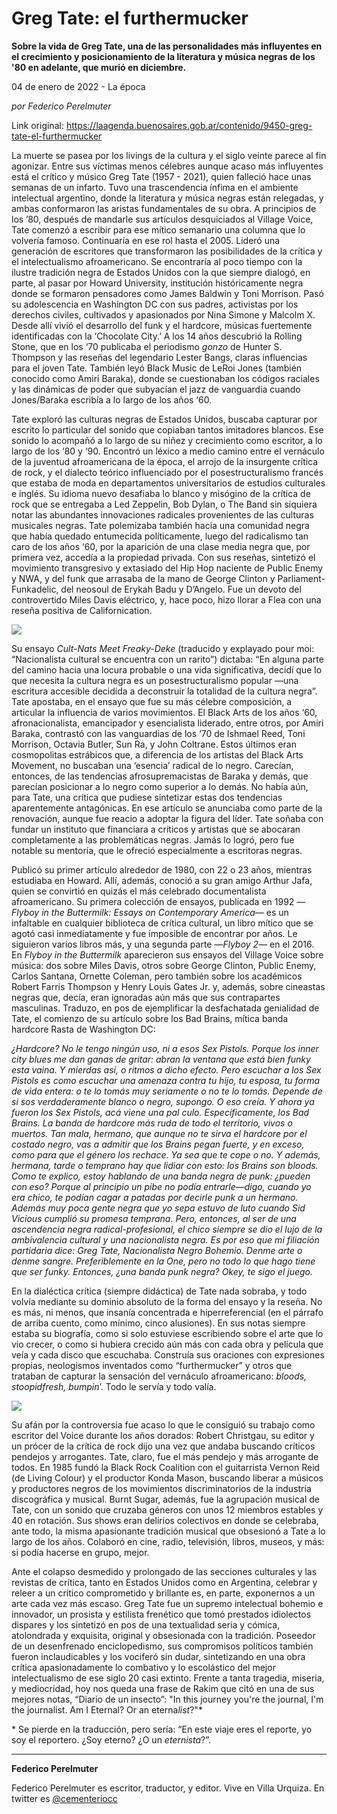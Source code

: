 # Greg Tate: el furthermucker

**Sobre la vida de Greg Tate, una de las personalidades más influyentes en el crecimiento y posicionamiento de la literatura y música negras de los '80 en adelante, que murió en diciembre.**

04 de enero de 2022 - La época

_por Federico Perelmuter_

Link original: https://laagenda.buenosaires.gob.ar/contenido/9450-greg-tate-el-furthermucker



La muerte se pasea por los livings de la cultura y el siglo veinte parece al fin agonizar. Entre sus víctimas menos célebres aunque acaso más influyentes está el crítico y músico Greg Tate (1957 - 2021), quien falleció hace unas semanas de un infarto. Tuvo una trascendencia ínfima en el ambiente intelectual argentino, donde la literatura y música negras están relegadas, y ambas conformaron las aristas fundamentales de su obra. A principios de los ’80, después de mandarle sus artículos desquiciados al Village Voice, Tate comenzó a escribir para ese mítico semanario una columna que lo volvería famoso. Continuaría en ese rol hasta el 2005. Lideró una generación de escritores que transformaron las posibilidades de la crítica y el intelectualismo afroamericano. Se encontraría al poco tiempo con la ilustre tradición negra de Estados Unidos con la que siempre dialogó, en parte, al pasar por Howard University, institución históricamente negra donde se formaron pensadores como James Baldwin y Toni Morrison. Pasó su adolescencia en Washington DC con sus padres, activistas por los derechos civiles, cultivados y apasionados por Nina Simone y Malcolm X. Desde allí vivió el desarrollo del funk y el hardcore, músicas fuertemente identificadas con la ‘Chocolate City.’ A los 14 años descubrió la Rolling Stone, que en los ‘70 publicaba el periodismo *gonzo* de Hunter S. Thompson y las reseñas del legendario Lester Bangs, claras influencias para el joven Tate. También leyó Black Music de LeRoi Jones (también conocido como Amiri Baraka), donde se cuestionaban los códigos raciales y las dinámicas de poder que subyacían el jazz de vanguardia cuando Jones/Baraka escribía a lo largo de los años ‘60.




Tate exploró las culturas negras de Estados Unidos, buscaba capturar por escrito lo particular del sonido que copiaban tantos imitadores blancos. Ese sonido lo acompañó a lo largo de su niñez y crecimiento como escritor, a lo largo de los ‘80 y ‘90. Encontró un léxico a medio camino entre el vernáculo de la juventud afroamericana de la época, el arrojo de la insurgente crítica de rock, y el dialecto teórico influenciado por el posestructuralismo francés que estaba de moda en departamentos universitarios de estudios culturales e inglés. Su idioma nuevo desafiaba lo blanco y misógino de la crítica de rock que se entregaba a Led Zeppelin, Bob Dylan, o The Band sin siquiera notar las abundantes innovaciones radicales provenientes de las culturas musicales negras. Tate polemizaba también hacia una comunidad negra que había quedado entumecida políticamente, luego del radicalismo tan caro de los años ‘60, por la aparición de una clase media negra que, por primera vez, accedía a la propiedad privada. Con sus reseñas, sintetizó el movimiento transgresivo y extasiado del Hip Hop naciente de Public Enemy y NWA, y del funk que arrasaba de la mano de George Clinton y Parliament-Funkadelic, del neosoul de Erykah Badu y D’Angelo. Fue un devoto del controvertido Miles Davis eléctrico, y, hace poco, hizo llorar a Flea con una reseña positiva de Californication.




![](https://cdn.feater.me/files/images/130685/f30d822a-f019-400f-9563-749f202444a2.png)




Su ensayo *Cult-Nats Meet Freaky-Deke* (traducido y explayado pour moi: “Nacionalista cultural se encuentra con un rarito”) dictaba: “En alguna parte del camino hacia una locura probable o una vida significativa, decidí que lo que necesita la cultura negra es un posestructuralismo popular —una escritura accesible decidida a deconstruir la totalidad de la cultura negra”. Tate apostaba, en el ensayo que fue su más célebre composición, a articular la influencia de varios movimientos. El Black Arts de los años ‘60, afronacionalista, emancipador y esencialista liderado, entre otros, por Amiri Baraka, contrastó con las vanguardias de los ‘70 de Ishmael Reed, Toni Morrison, Octavia Butler, Sun Ra, y John Coltrane. Estos últimos eran cosmopolitas estrábicos que, a diferencia de los artistas del Black Arts Movement, no buscaban una ‘esencia’ radical de lo negro. Carecían, entonces, de las tendencias afrosupremacistas de Baraka y demás, que parecían posicionar a lo negro como superior a lo demás. No había aún, para Tate, una crítica que pudiese sintetizar estas dos tendencias aparentemente antagónicas. En ese artículo se anunciaba como parte de la renovación, aunque fue reacio a adoptar la figura del líder. Tate soñaba con fundar un instituto que financiara a críticos y artistas que se abocaran completamente a las problemáticas negras. Jamás lo logró, pero fue notable su mentoría, que le ofreció especialmente a escritoras negras.




Publicó su primer artículo alrededor de 1980, con 22 o 23 años, mientras estudiaba en Howard. Allí, además, conoció a su gran amigo Arthur Jafa, quien se convirtió en quizás el más celebrado documentalista afroamericano. Su primera colección de ensayos, publicada en 1992 —*Flyboy in the Buttermilk: Essays on Contemporary America*— es un infaltable en cualquier biblioteca de crítica cultural, un libro mítico que se agotó casi inmediatamente y fue imposible de encontrar por años. Le siguieron varios libros más, y una segunda parte —*Flyboy 2*— en el 2016. En *Flyboy in the Buttermilk* aparecieron sus ensayos del Village Voice sobre música: dos sobre Miles Davis, otros sobre George Clinton, Public Enemy, Carlos Santana, Ornette Coleman, pero también sobre los académicos Robert Farris Thompson y Henry Louis Gates Jr. y, además, sobre cineastas negras que, decía, eran ignoradas aún más que sus contrapartes masculinas. Traduzo, en pos de ejemplificar la desfachatada genialidad de Tate, el comienzo de su artículo sobre los Bad Brains, mítica banda hardcore Rasta de Washington DC:




*¿Hardcore? No le tengo ningún uso, ni a esos Sex Pistols. Porque los inner city blues me dan ganas de gritar: abran la ventana que está bien funky esta vaina. Y mierdas así, o ritmos a dicho efecto. Pero escuchar a los Sex Pistols es como escuchar una amenaza contra tu hijo, tu esposa, tu forma de vida entera: o te lo tomás muy seriamente o no te lo tomás. Depende de si sos verdaderamente blanco o negro, supongo. O eso creía. Y ahora ya fueron los Sex Pistols, acá viene una pal culo. Específicamente, los Bad Brains. La banda de hardcore más ruda de todo el territorio, vivos o muertos. Tan mala, hermano, que aunque no te sirva el hardcore por el costado negro, vas a admitir que los Brains pegan fuerte, y en exceso, como para que el género los rechace. Ya sea que te cope o no. Y además, hermana, tarde o temprano hay que lidiar con esto: los Brains son bloods. Como te explico, estoy hablando de una banda negra de punk: ¿pueden con eso? Porque al principio un pibe no podía entrarle—digo, cuando yo era chico, te podían cagar a patadas por decirle punk a un hermano. Además muy poca gente negra que yo sepa estuvo de luto cuando Sid Vicious cumplió su promesa temprana. Pero, entonces, al ser de una ascendencia negra radical-profesional, el chico siempre se dio el lujo de la ambivalencia cultural y una nacionalista negra. Es por eso que mi filiación partidaria dice: Greg Tate, Nacionalista Negro Bohemio. Denme arte o denme sangre. Preferiblemente en la One, pero no todo lo que hago tiene que ser funky. Entonces, ¿una banda punk negra? Okey, te sigo el juego.*




En la dialéctica crítica (siempre didáctica) de Tate nada sobraba, y todo volvía mediante su dominio absoluto de la forma del ensayo y la reseña. No es más, ni menos, que insanía concentrada e hiperreferencial (en el párrafo de arriba cuento, como mínimo, cinco alusiones). En sus notas siempre estaba su biografía, como si solo estuviese escribiendo sobre el arte que lo vio crecer, o como si hubiera crecido aún más con cada obra y película que veía y cada disco que escuchaba. Construía sus oraciones con expresiones propias, neologismos inventados como “furthermucker” y otros que trataban de capturar la sensación del vernáculo afroamericano: *bloods, stoopidfresh, bumpin*’. Todo le servía y todo valía.




![](https://cdn.feater.me/files/images/130262/b07cc171-6564-46e7-a8fd-96410363bdec.jpg)




Su afán por la controversia fue acaso lo que le consiguió su trabajo como escritor del Voice durante los años dorados: Robert Christgau, su editor y un prócer de la crítica de rock dijo una vez que andaba buscando críticos pendejos y arrogantes. Tate, claro, fue el más pendejo y más arrogante de todos. En 1985 fundó la Black Rock Coalition con el guitarrista Vernon Reid (de Living Colour) y el productor Konda Mason, buscando liberar a músicos y productores negros de los movimientos discriminatorios de la industria discográfica y musical. Burnt Sugar, además, fue la agrupación musical de Tate, con un sonido que cruzaba géneros con unos 12 miembros estables y 40 en rotación. Sus shows eran delirios colectivos en donde se celebraba, ante todo, la misma apasionante tradición musical que obsesionó a Tate a lo largo de los años. Colaboró en cine, radio, televisión, libros, museos, y más: si podía hacerse en grupo, mejor.




Ante el colapso desmedido y prolongado de las secciones culturales y las revistas de crítica, tanto en Estados Unidos como en Argentina, celebrar y releer a un crítico comprometido y brillante es, en parte, exponernos a un arte cada vez más escaso. Greg Tate fue un supremo intelectual bohemio e innovador, un prosista y estilista frenético que tomó prestados idiolectos dispares y los sintetizó en pos de una textualidad seria y cómica, atolondrada y exquisita, original y obsesionada con la tradición. Poseedor de un desenfrenado enciclopedismo, sus compromisos políticos también fueron inclaudicables y los vociferó sin dudar, sintetizando en una obra crítica apasionadamente lo combativo y lo escolástico del mejor intelectualismo de ese siglo 20 casi extinto. Frente a tanta tragedia, miseria, y mediocridad, hoy nos queda una frase de Rakim que citó en una de sus mejores notas, “Diario de un insecto”: "In this journey you're the journal, I'm the journalist. Am I Eternal? Or an eterna*list*?"\*




\* Se pierde en la traducción, pero sería: “En este viaje eres el reporte, yo soy el reportero. ¿Soy eterno? ¿O un *eternista*?”.




---




**Federico Perelmuter**




Federico Perelmuter es escritor, traductor, y editor. Vive en Villa Urquiza. En twitter es [@cementeriocc](https://twitter.com/cementeriocc)



